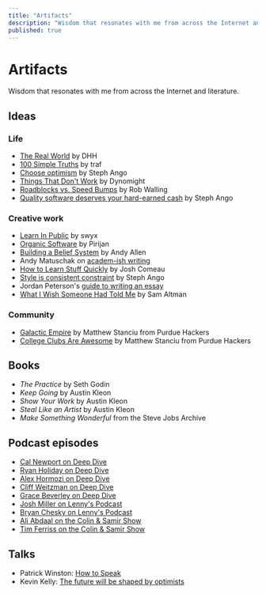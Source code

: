 ```yaml
---
title: "Artifacts"
description: "Wisdom that resonates with me from across the Internet and literature"
published: true
---
```


# Artifacts

Wisdom that resonates with me from across the Internet and literature.

## Ideas

### Life

- [The Real World](https://x.com/dhh/status/1738199473095074132?s=20) by DHH
- [100 Simple Truths](https://tr.af/100) by traf
- [Choose optimism](https://stephango.com/optimism) by Steph Ango
- [Things That Don't Work](https://dynomight.substack.com/p/things) by Dynomight
- [Roadblocks vs. Speed Bumps](https://robwalling.com/2019/06/17/speed-bumps-vs-roadblocks/) by Rob Walling
- [Quality software deserves your hard-earned cash](https://stephango.com/quality-software) by Steph Ango

### Creative work

- [Learn In Public](https://swyx.io/learn-in-public) by swyx
- [Organic Software](https://pketh.org/organic-software.html) by Pirijan
- [Building a Belief System](https://notboring.software/words/building-a-belief-system) by Andy Allen
- Andy Matuschak on [academ-ish writing](https://twitter.com/andy_matuschak/status/1764523623191318834)
- [How to Learn Stuff Quickly](https://joshwcomeau.com/blog/how-to-learn-stuff-quickly) by Josh Comeau
- [Style is consistent constraint](https://stephango.com/style) by Steph Ango
- Jordan Peterson's [guide to writing an essay](https://essay.app/guide)
- [What I Wish Someone Had Told Me](https://blog.samaltman.com/what-i-wish-someone-had-told-me) by Sam Altman

### Community

- [Galactic Empire](https://blog.purduehackers.com/posts/galactic-empire) by Matthew Stanciu from Purdue Hackers
- [College Clubs Are Awesome](https://blog.purduehackers.com/posts/college-clubs-are-awesome) by Matthew Stanciu from Purdue Hackers

## Books

- *The Practice* by Seth Godin
- *Keep Going* by Austin Kleon
- *Show Your Work* by Austin Kleon
- *Steal Like an Artist* by Austin Kleon
- *Make Something Wonderful* from the Steve Jobs Archive

## Podcast episodes

- [Cal Newport on Deep Dive](https://youtube.com/watch?v=uB8fCHGh_is)
- [Ryan Holiday on Deep Dive](https://youtube.com/watch?v=lf8SKIJA1qE)
- [Alex Hormozi on Deep Dive](https://youtube.com/watch?v=sdd4BST87ks)
- [Cliff Weitzman on Deep Dive](https://youtube.com/watch?v=yfALZJcurZw)
- [Grace Beverley on Deep Dive](https://youtube.com/watch?v=7_hNRR6K6z4)
- [Josh Miller on Lenny's Podcast](https://youtube.com/watch?v=AZpo5785v8A)
- [Bryan Chesky on Lenny's Podcast](https://youtube.com/watch?v=4ef0juAMqoE)
- [Ali Abdaal on the Colin & Samir Show](https://youtube.com/watch?v=NcYt79DjNwY)
- [Tim Ferriss on the Colin & Samir Show](https://youtube.com/watch?v=ROymrQKsxSM)

## Talks

- Patrick Winston: [How to Speak](https://youtube.com/watch?v=Unzc731iCUY)
- Kevin Kelly: [The future will be shaped by optimists](https://ted.com/talks/kevin_kelly_the_future_will_be_shaped_by_optimists)
